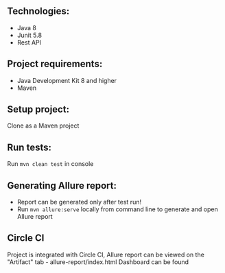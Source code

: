 ## Technologies:
* Java 8
* Junit 5.8
* Rest API

## Project requirements:
* Java Development Kit 8 and higher
* Maven

## Setup project:
Clone as a Maven project

## Run tests:
Run `mvn clean test` in console

## Generating Allure report:
* Report can be generated only after test run!
* Run `mvn allure:serve` locally from command line to generate and open Allure report

## Circle CI
Project is integrated with Circle CI, Allure report can be viewed on the "Artifact" tab - allure-report/index.html
Dashboard can be found 